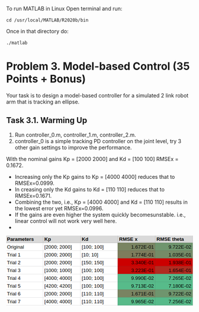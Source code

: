 To run MATLAB in Linux
Open terminal and run:

```
cd /usr/local/MATLAB/R2020b/bin
```
Once in that directory do:
```
./matlab

```
# Problem 3. Model-based Control (35 Points + Bonus)
Your task is to design a model-based controller for a simulated 2 link robot arm that is tracking an ellipse.
## Task 3.1. Warming Up
1. Run controller_0.m, controller_1.m, controller_2.m.
2. controller_0 is a simple tracking PD controller on the joint level, try 3 other gain settings to
improve the performance.

With the nominal gains Kp = [2000 2000] and Kd = [100 100] RMSEx = 0.1672. 

- Increasing only the Kp gains to Kp = [4000 4000] reduces that to RMSEx=0.0999. 
- In creasing only the Kd gains to Kd = [110 110] reduces that to RMSEx=0.1671. 
- Combining the two, i.e., Kp = [4000 4000] and Kd = [110 110] results in the lowest error yet RMSEx=0.0996. 
- If the gains are even higher the system quickly becomesunstable. i.e., linear control will not work very well here.
- 
<img src="https://github.com/irenebosque/KBCS-Practical-Assignment/blob/main/images/Task3.1.2_controller0.png" width="700">

